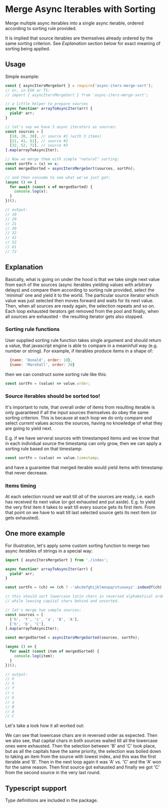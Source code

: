 # Merge Async Iterables with Sorting

Merge multiple async iterables into a single async iterable, ordered according to sorting rule provided.

It is implied that source iterables are themselves already ordered by the same sorting criterion. See _Explanation_ section below for exact meaning of sorting being applied.

## Usage

Simple example:

```javascript
const { asyncItersMergeSort } = require('async-iters-merge-sort');
// or, in ES6 or TS:
// import { asyncItersMergeSort } from 'async-iters-merge-sort';

// a little helper to prepare sources
async function* arrayToAsyncIter(arr) {
  yield* arr;
}

// let's say we have 3 async iterators as sources:
const sources = [
  [10, 20, 30], // source #1 (with 3 items)
  [21, 41, 61], // source #2
  [32, 52, 72], // source #3
].map(arrayToAsyncIter);

// Now we merge them with simple "natural" sorting:
const sortFn = (x) => x;
const mergedSorted = asyncItersMergeSort(sources, sortFn);

// and then consume to see what we've just got:
(async () => {
  for await (const x of mergedSorted) {
    console.log(x);
  }
})();

// output:
// 10
// 20
// 21
// 30
// 32
// 41
// 52
// 61
// 72
```

## Explanation

Basically, what is going on under the hood is that we take single next value from each of the sources (async iterables yielding values with arbitrary delays) and compare them according to sorting rule provided, select the 'minimal' one and yield it to the world. The particular source iterator which value was just selected then moves forward and waits for its next value. Then, when all sources are ready again, the selection repeats and so on. Each loop exhausted iterators get removed from the pool and finally, when all sources are exhausted - the resulting iterator gets also stopped.

### Sorting rule functions

User supplied sorting rule function takes single argument and should return a value, that javascript engine is able to compare in a meaninfull way (e.g. number or string). For example, if iterables produce items in a shape of:

```javascript
  {name: 'Donald', order: 10},
  {name: 'Marshall', order: 20}
```

then we can construct some sorting rule like this:

```javascript
const sortFn = (value) => value.order;
```

### Source iterables should be sorted too!

It's important to note, that overall order of items from resulting iterable is only guaranteed if all the input sources themselves do obey the same sorting criterion. This is because at each loop we do only compare and select _current_ values across the sources, having no knowledge of what they are going to yield next.

E.g. if we have serveral sources with timestamped items and we know that in each individual source the timestamp can only grow, then we can apply a sorting rule based on that timestamp:

```javascript
const sortFn = (value) => value.timestamp;
```

and have a guarantee that merged iterable would yield items with timestamp that never decrease.

### Items timing

At each selection round we wait till _all_ of the sources are ready, i.e. each has received its next value (or got exhausted and put aside). E.g. to yield the very first item it takes to wait till every source gets its first item. From that point on we have to wait till last selected source gets its next item (or gets exhausted).

## One more example

For illustration, let's apply some custom sorting function to merge two async iterables of strings in a special way:

```javascript
import { asyncItersMergeSort } from './index';

async function* arrayToAsyncIter(arr) {
  yield* arr;
}

const sortFn = (ch) => (ch ? -'abcdefghijklmnopqrstuvwxyz'.indexOf(ch) : 1);

// this should sort lowercase latin chars in reversed alphabetical order,
// while leaving capital chars behind and unsorted.

// let's merge two sample sources:
const sources = [
  ['h', 'f', 'c', 'a', 'B', 'A'],
  ['h', 'b', 'C'],
].map(arrayToAsyncIter);

const mergedSorted = asyncItersMergeSorted(sources, sortFn);

(async () => {
  for await (const item of mergedSorted) {
    console.log(item);
  }
})();

// output:
// h
// h
// f
// c
// b
// a
// B
// A
// C
```

Let's take a look how it all worked out:

We can see that lowercase chars are in reversed order as expected. Then we also see, that capital chars in both sources waited till all the lowercase ones were exhausted. Then the selection between 'B' and 'C' took place, but as all the capitals have the same priority, the selection was boiled down to taking an item from the source with lowest index, and this was the first iterable and 'B'. Then in the next loop again it was 'A' vs. 'C' and the 'A' won for the same reason. Then first source got exhausted and finally we got 'C' from the second source in the very last round.

## Typescript support

Type definitions are included in the package.
